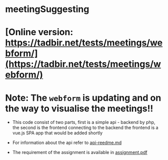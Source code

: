 # meetingSuggesting

# [Online version: https://tadbir.net/tests/meetings/webform/](https://tadbir.net/tests/meetings/webform/)
# Note: The `webform` is updating and on the way to visualise the meetings!! 

* This code consist of two parts, first is a simple api - backend by php, the second is the frontend connecting to the backend
the frontend is a vue.js SPA app that would be added shortly

* For information about the api refer to [api-reedme.md](api-readme.md) 
* The requirement of the assignment is available in [assignment.pdf](assignment.pdf)  
